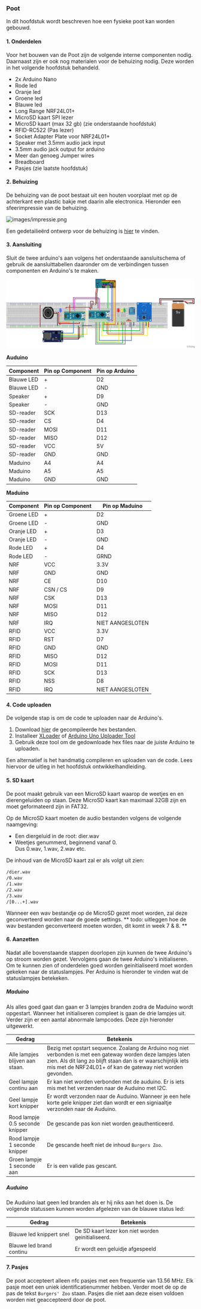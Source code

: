 ### Poot
In dit hoofdstuk wordt beschreven hoe een fysieke poot kan worden gebouwd.

#### 1. Onderdelen
Voor het bouwen van de Poot zijn de volgende interne componenten nodig. Daarnaast zijn er ook nog materialen voor de behuizing nodig. Deze worden in het volgende hoofdstuk behandeld.

* 2x Arduino Nano
* Rode led
* Oranje led
* Groene led
* Blauwe led
* Long Range NRF24L01+
* MicroSD kaart SPI lezer
* MicroSD kaart (max 32 gb) (zie onderstaande hoofdstuk)
* RFID-RC522 (Pas lezer)
* Socket Adapter Plate voor NRF24L01+
* Speaker met 3.5mm audio jack input
* 3.5mm audio jack output for arduino
* Meer dan genoeg Jumper wires
* Breadboard
* Pasjes (zie laatste hoofdstuk)


#### 2. Behuizing
De behuizing van de poot bestaat uit een houten voorplaat met op de achterkant een plastic bakje met daarin alle electronica. Hieronder een sfeerimpressie van de behuizing.

![images/impressie.png](images/impressie.png)

Een gedetailieërd ontwerp voor de behuizing is [hier](https://github.com/HANICA-MinorMulti/nj2017-iot-dwa-BurgersZoo1/blob/master/documentatie/technisch-ontwerp/poot-fysiek/poot-fysiek-ontwerp.md) te vinden.

#### 3. Aansluiting

Sluit de twee arduino's aan volgens het onderstaande aansluitschema of gebruik de aansluittabellen daaronder om de verbindingen tussen componenten en Arduino's te maken.

![images/aansluitschema.png](images/aansluitschema.png)

**Auduino**

| Component  | Pin op Component | Pin op Arduino |
|------------|------------------|----------------|
| Blauwe LED | +                | D2             |
| Blauwe LED | -                | GND            |
| Speaker    | +                | D9             |
| Speaker    | -                | GND            |
| SD-reader  | SCK              | D13            |
| SD-reader  | CS               | D4             |
| SD-reader  | MOSI             | D11            |
| SD-reader  | MISO             | D12            |
| SD-reader  | VCC              | 5V             |
| SD-reader  | GND              | GND            |
| Maduino    | A4               | A4             |
| Maduino    | A5               | A5             |
| Maduino    | GND              | GND            |

**Maduino**

| Component  | Pin op Component | Pin op Maduino   |
|------------|------------------|------------------|
| Groene LED | +                | D2               |
| Groene LED | -                | GND              |
| Oranje LED | +                | D3               |
| Oranje LED | -                | GND              |
| Rode LED   | +                | D4               |
| Rode LED   | -                | GRND             |
| NRF        | VCC              | 3.3V             |
| NRF        | GND              | GND              |
| NRF        | CE               | D10              |
| NRF        | CSN / CS         | D9               |
| NRF        | CSK              | D13              |
| NRF        | MOSI             | D11              |
| NRF        | MISO             | D12              |
| NRF        | IRQ              | NIET AANGESLOTEN |
| RFID       | VCC              | 3.3V             |
| RFID       | RST              | D7               |
| RFID       | GND              | GND              |
| RFID       | MISO             | D12              |
| RFID       | MOSI             | D11              |
| RFID       | SCK              | D13              |
| RFID       | NSS              | D8               |
| RFID       | IRQ              | NIET AANGESLOTEN |


#### 4. Code uploaden
De volgende stap is om de code te uploaden naar de Arduino's. 

1. Download [hier](https://github.com/HANICA-MinorMulti/nj2017-iot-dwa-BurgersZoo1/tree/master/deliverables/compiled-code) de gecompileerde hex bestanden. 
2. Installeer [XLoader](http://www.hobbytronics.co.uk/arduino-xloader) of [Arduino Uno Uploader Tool](http://rlangoy.github.io/Arduino-Uno-Uploader-Tool/)
3. Gebruik deze tool om de gedownloade hex files naar de juiste Arduino te uploaden.

Een alternatief is het handmatig compileren en uploaden van de code. Lees hiervoor de uitleg in het hoofdstuk ontwikkelhandleiding.

#### 5. SD kaart
De poot maakt gebruik van een MicroSD kaart waarop de weetjes en en dierengeluiden op staan. Deze MicroSD kaart kan maximaal 32GB zijn en moet geformateerd zijn in FAT32.

Op de MicroSD kaart moeten de audio bestanden volgens de volgende naamgeving:

- Een diergeluid in de root: dier.wav
- Weetjes genummerd, beginnend vanaf 0.  
Dus 0.wav, 1.wav, 2.wav etc.

De inhoud van de MicroSD kaart zal er als volgt uit zien:
```
/dier.wav
/0.wav
/1.wav
/2.wav
/3.wav
/[0...+].wav
```

Wanneer een wav bestandje op de MicroSD gezet moet worden, zal deze geconverteerd worden naar de goede settings. 
** todo: uitleggen hoe de wav bestanden geconverteerd moeten worden, dit komt in week 7 & 8. **

#### 6. Aanzetten
Nadat alle bovenstaande stappen doorlopen zijn kunnen de twee Arduino's op stroom worden gezet. Vervolgens gaan de twee Arduino's initialiseren. Om te kunnen zien of onderdelen goed worden geinitialiseerd moet worden gekeken naar de statuslampjes. Per Arduino is hieronder te vinden wat de statuslampjes betekeken.

##### Maduino
Als alles goed gaat dan gaan er 3 lampjes branden zodra de Maduino wordt opgestart. Wanneer het initialiseren compleet is gaan de drie lampjes uit. Verder zijn er een aantal abnormale lampcodes. Deze zijn hieronder uitgewerkt.

| Gedrag | Betekenis |
| --- | --- |
| Alle lampjes blijven aan staan. | Bezig met opstart sequence. Zoalang de Arduino nog niet verbonden is met een gateway worden deze lampjes laten zien. Als dit lang zo blijft staan dan is er waarschijnlijk iets mis met de NRF24L01+ óf kan de gateway niet worden gevonden. |
| Geel lampje continu aan | Er kan niet worden verbonden met de auduino. Er is iets mis met het verzenden naar de Auduino met I2C. |
| Geel lampje kort knipper | Er wordt verzonden naar de Auduino. Wanneer je een hele korte gele knipper ziet dan wordt er een signiaaltje verzonden naar de Auduino. |
| Rood lampje 0.5 seconde knipper | De gescande pas kon niet worden geauthenticeerd. |
| Rood lampje 1 seconde knipper | De gescande heeft niet de inhoud `Burgers Zoo`. |
| Groen lampje 1 seconde aan | Er is een valide pas gescant. |

##### Auduino
De Auduino laat geen led branden als er hij niks aan het doen is. De volgende statussen kunnen worden afgelezen van de blauwe status led:

| Gedrag | Betekenis |
| --- | --- |
| Blauwe led knippert snel | De SD kaart lezer kon niet worden geinitialiseerd. |
| Blauwe led brand continu | Er wordt een geluidje afgespeeld |

#### 7. Pasjes
De poot accepteert alleen nfc pasjes met een frequentie van 13.56 MHz. Elk pasje moet een uniek identificatienummer hebben. Verder moet de op de pas de tekst `Burgers' Zoo` staan. Pasjes die niet aan deze eisen voldoen worden niet geaccepteerd door de poot.


